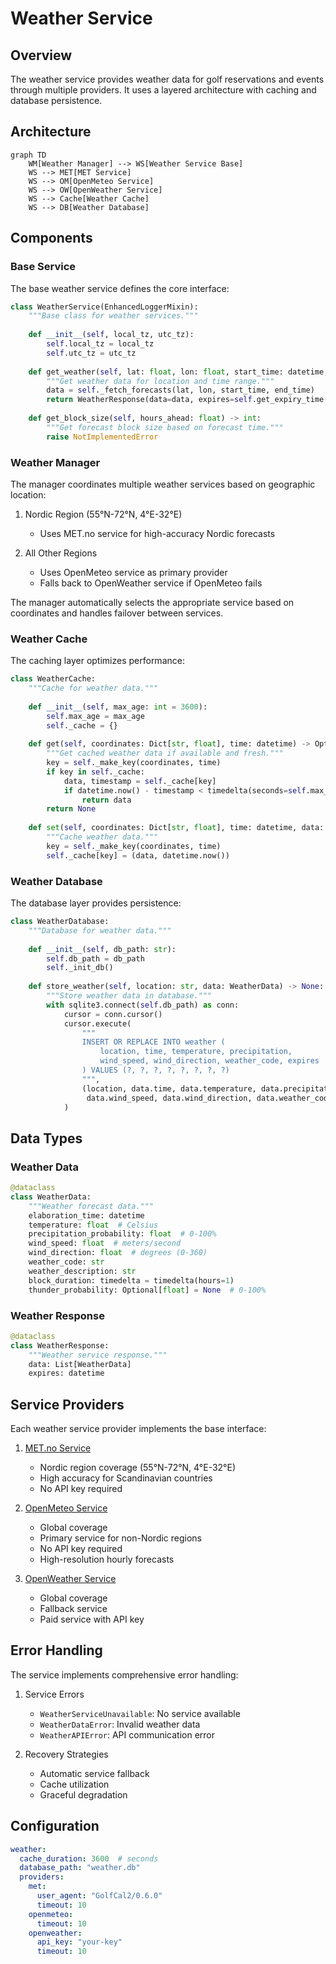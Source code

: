 # Weather Service

## Overview

The weather service provides weather data for golf reservations and events through multiple providers. It uses a layered architecture with caching and database persistence.

## Architecture

```mermaid
graph TD
    WM[Weather Manager] --> WS[Weather Service Base]
    WS --> MET[MET Service]
    WS --> OM[OpenMeteo Service]
    WS --> OW[OpenWeather Service]
    WS --> Cache[Weather Cache]
    WS --> DB[Weather Database]
```

## Components

### Base Service

The base weather service defines the core interface:

```python
class WeatherService(EnhancedLoggerMixin):
    """Base class for weather services."""
    
    def __init__(self, local_tz, utc_tz):
        self.local_tz = local_tz
        self.utc_tz = utc_tz
    
    def get_weather(self, lat: float, lon: float, start_time: datetime, end_time: datetime) -> WeatherResponse:
        """Get weather data for location and time range."""
        data = self._fetch_forecasts(lat, lon, start_time, end_time)
        return WeatherResponse(data=data, expires=self.get_expiry_time())
    
    def get_block_size(self, hours_ahead: float) -> int:
        """Get forecast block size based on forecast time."""
        raise NotImplementedError
```

### Weather Manager

The manager coordinates multiple weather services based on geographic location:

1. Nordic Region (55°N-72°N, 4°E-32°E)
   - Uses MET.no service for high-accuracy Nordic forecasts
   
2. All Other Regions
   - Uses OpenMeteo service as primary provider
   - Falls back to OpenWeather service if OpenMeteo fails

The manager automatically selects the appropriate service based on coordinates and handles failover between services.

### Weather Cache

The caching layer optimizes performance:

```python
class WeatherCache:
    """Cache for weather data."""
    
    def __init__(self, max_age: int = 3600):
        self.max_age = max_age
        self._cache = {}
    
    def get(self, coordinates: Dict[str, float], time: datetime) -> Optional[WeatherData]:
        """Get cached weather data if available and fresh."""
        key = self._make_key(coordinates, time)
        if key in self._cache:
            data, timestamp = self._cache[key]
            if datetime.now() - timestamp < timedelta(seconds=self.max_age):
                return data
        return None
    
    def set(self, coordinates: Dict[str, float], time: datetime, data: WeatherData) -> None:
        """Cache weather data."""
        key = self._make_key(coordinates, time)
        self._cache[key] = (data, datetime.now())
```

### Weather Database

The database layer provides persistence:

```python
class WeatherDatabase:
    """Database for weather data."""
    
    def __init__(self, db_path: str):
        self.db_path = db_path
        self._init_db()
    
    def store_weather(self, location: str, data: WeatherData) -> None:
        """Store weather data in database."""
        with sqlite3.connect(self.db_path) as conn:
            cursor = conn.cursor()
            cursor.execute(
                """
                INSERT OR REPLACE INTO weather (
                    location, time, temperature, precipitation,
                    wind_speed, wind_direction, weather_code, expires
                ) VALUES (?, ?, ?, ?, ?, ?, ?, ?)
                """,
                (location, data.time, data.temperature, data.precipitation,
                 data.wind_speed, data.wind_direction, data.weather_code, data.expires)
            )
```

## Data Types

### Weather Data

```python
@dataclass
class WeatherData:
    """Weather forecast data."""
    elaboration_time: datetime
    temperature: float  # Celsius
    precipitation_probability: float  # 0-100%
    wind_speed: float  # meters/second
    wind_direction: float  # degrees (0-360)
    weather_code: str
    weather_description: str
    block_duration: timedelta = timedelta(hours=1)
    thunder_probability: Optional[float] = None  # 0-100%
```

### Weather Response

```python
@dataclass
class WeatherResponse:
    """Weather service response."""
    data: List[WeatherData]
    expires: datetime
```

## Service Providers

Each weather service provider implements the base interface:

1. [MET.no Service](providers/met.md)
   - Nordic region coverage (55°N-72°N, 4°E-32°E)
   - High accuracy for Scandinavian countries
   - No API key required

2. [OpenMeteo Service](providers/openmeteo.md)
   - Global coverage
   - Primary service for non-Nordic regions
   - No API key required
   - High-resolution hourly forecasts

3. [OpenWeather Service](providers/openweather.md)
   - Global coverage
   - Fallback service
   - Paid service with API key

## Error Handling

The service implements comprehensive error handling:

1. Service Errors
   - `WeatherServiceUnavailable`: No service available
   - `WeatherDataError`: Invalid weather data
   - `WeatherAPIError`: API communication error

2. Recovery Strategies
   - Automatic service fallback
   - Cache utilization
   - Graceful degradation

## Configuration

```yaml
weather:
  cache_duration: 3600  # seconds
  database_path: "weather.db"
  providers:
    met:
      user_agent: "GolfCal2/0.6.0"
      timeout: 10
    openmeteo:
      timeout: 10
    openweather:
      api_key: "your-key"
      timeout: 10
``` 